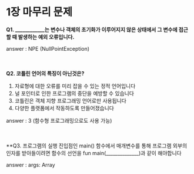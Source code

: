# 1장 마무리 문제

**Q1. ____________는 변수나 객체의 초기화가 이루어지지 않은 상태에서 그 변수에 접근할 때 발생하는 예외 오류입니다.**

answer : NPE (NullPointException)
<br><br><br>

**Q2. 코틀린 언어의 특징이 아닌것은?**
1. 자료형에 대한 오류를 미리 잡을 수 있는 정적 언어입니다
2. 널 포인터로 인한 프로그램의 중단을 예방할 수 있습니다
3. 코틀린은 객체 지향 프로그래밍 언어로만 사용됩니다
4. 다양한 플랫폼에서 작동하도록 만들어졌습니다

answer : 3 (함수형 프로그래밍으로도 사용 가능)
<br><br><br>

**Q3. 프로그램의 실행 진입점인 main() 함수에서 매개변수를 통해 프로그램 외부의 인자를 받아들이려면 함수의 선언을 fun main(______________)과 같이 해야합니다

answer :  args: Array<String>

